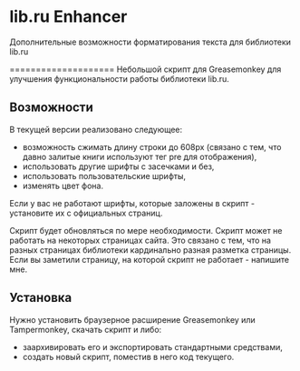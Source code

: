 # lib.ru Enhancer
Дополнительные возможности форматирования текста для библиотеки lib.ru
 
 ====================
Небольшой скрипт для Greasemonkey для улучшения функциональности работы библиотеки lib.ru.


Возможности
-----------
В текущей версии реализовано следующее:

- возможность сжимать длину строки до 608px (связано с тем, что давно залитые книги используют тег pre для отображения),
- использовать другие шрифты с засечками и без,
- использовать пользовательские шрифты,
- изменять цвет фона.

Если у вас не работают шрифты, которые заложены в скрипт - установите их с официальных страниц.

Скрипт будет обновляться по мере необходимости.
Скрипт может не работать на некоторых страницах сайта. Это связано с тем, что на разных страницах библиотеки кардинально разная разметка страницы. Если вы заметили страницу, на которой скрипт не работает - напишите мне.

Установка
---------
Нужно установить браузерное расширение Greasemonkey или Tampermonkey, скачать скрипт и либо:

- заархивировать его и экспортировать стандартными средствами,
- создать новый скрипт, поместив в него код текущего.

